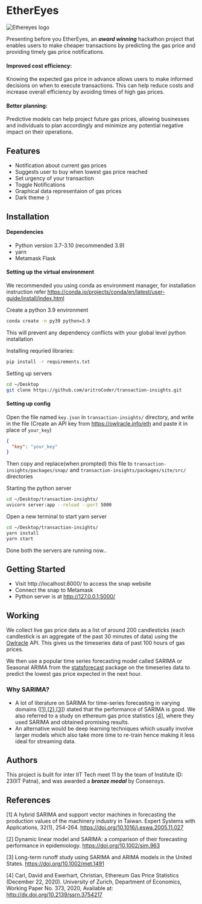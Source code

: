 # EtherEyes

![Ethereyes logo](https://user-images.githubusercontent.com/92646038/217149434-7099535c-81eb-40d4-99ed-62b12d4dbfd4.png)

Presenting before you EtherEyes, an **_award winning_** hackathon project that enables users to make cheaper transactions by predicting the gas price and providing timely gas price notifications.

#### Improved cost efficiency:

Knowing the expected gas price in advance allows users to make informed decisions on when to execute transactions. This can help reduce costs and increase overall efficiency by avoiding times of high gas prices.

#### Better planning:

Predictive models can help project future gas prices, allowing businesses and individuals to plan accordingly and minimize any potential negative impact on their operations.

## Features

- Notification about current gas prices
- Suggests user to buy when lowest gas price reached
- Set urgency of your transaction
- Toggle Notifications
- Graphical data representaion of gas prices
- Dark theme :)

## Installation

#### Dependencies

- Python version 3.7-3.10 (recommended 3.9)
- yarn
- Metamask Flask

#### Setting up the virtual environment

We recommended you using conda as environment manager, for installation instruction refer https://conda.io/projects/conda/en/latest/user-guide/install/index.html

Create a python 3.9 environment

```bash
conda create -n py39 python=3.9
```

This will prevent any dependency conflicts with your global level python installation

Installing requried libraries:

```bash
pip install -r requirements.txt
```

Setting up servers

```bash
cd ~/Desktop
git clone https://github.com/aritroCoder/transaction-insights.git
```

#### Setting up config

Open the file named `key.json` in `transaction-insights/` directory, and write in the file (Create an API key from https://owlracle.info/eth and paste it in place of `your_key`)

```json
{
  "key": "your_key"
}
```

Then copy and replace(when prompted) this file to `transaction-insights/packages/snap/` and `transaction-insights/packages/site/src/` directories

Starting the python server

```bash
cd ~/Desktop/transaction-insights/
uvicorn server:app --reload --port 5000
```

Open a new terminal to start yarn server

```bash
cd ~/Desktop/transaction-insights/
yarn install
yarn start
```

Done both the servers are running now..

## Getting Started

- Visit http://localhost:8000/ to access the snap website
- Connect the snap to Metamask
- Python server is at http://127.0.0.1:5000/

## Working

We collect live gas price data as a list of around 200 candlesticks (each candlestick is an aggregate of the past 30 minutes of data) using the [Owlracle](https://owlracle.info/eth) API. This gives us the timeseries data of past 100 hours of gas prices.

We then use a popular time series forecasting model called SARIMA or Seasonal ARIMA from the [statsforecast](https://nixtla.github.io/statsforecast/models.html#autoarima) package on the timeseries data to predict the lowest gas price expected in the next hour.

### Why SARIMA?

- A lot of literature on SARIMA for time-series forecasting in varying domains ([[1]](#1),[[2]](#2),[[3]](#3)) stated that the performance of SARIMA is good. We also referred to a study on ethereum gas price statistics [[4]](#4), where they used SARIMA and obtained promising results.
- An alternative would be deep learning techniques which usually involve larger models which also take more time to re-train hence making it less ideal for streaming data.

## Authors

This project is built for inter IIT Tech meet 11 by the team of Institute ID: 23(IIT Patna), and was awarded a **_bronze medal_** by Consensys.

## References

<a id ="1">[1]</a>
A hybrid SARIMA and support vector machines in forecasting the production values of the machinery industry in Taiwan. Expert Systems with Applications, 32(1), 254-264. https://doi.org/10.1016/j.eswa.2005.11.027

<a id ="2"> [2] </a>
Dynamic linear model and SARIMA: a comparison of their forecasting performance in epidemiology. https://doi.org/10.1002/sim.963

<a id ="3">[3]</a>
Long-term runoff study using SARIMA and ARIMA models in the United States. https://doi.org/10.1002/met.1491

<a id="4">[4]</a>
Carl, David and Ewerhart, Christian, Ethereum Gas Price Statistics (December 22, 2020). University of Zurich, Department of Economics, Working Paper No. 373, 2020, Available at: http://dx.doi.org/10.2139/ssrn.3754217
